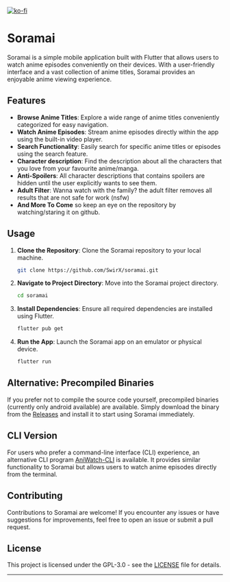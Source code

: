 [![ko-fi](https://ko-fi.com/img/githubbutton_sm.svg)](https://ko-fi.com/V7V4WPVEJ)

# Soramai

Soramai is a simple mobile application built with Flutter that allows users to watch anime episodes conveniently on their devices. With a user-friendly interface and a vast collection of anime titles, Soramai provides an enjoyable anime viewing experience.

## Features

- **Browse Anime Titles**: Explore a wide range of anime titles conveniently categorized for easy navigation.
- **Watch Anime Episodes**: Stream anime episodes directly within the app using the built-in video player.
- **Search Functionality**: Easily search for specific anime titles or episodes using the search feature.
- **Character description**: Find the description about all the characters that you love from your favourite anime/manga.
- **Anti-Spoilers**: All character descriptions that contains spoilers are hidden until the user explicitly wants to see them.
- **Adult Filter**: Wanna watch with the family? the adult filter removes all results that are not safe for work (nsfw)
- **And More To Come** so keep an eye on the repository by watching/staring it on github.

## Usage

1. **Clone the Repository**: Clone the Soramai repository to your local machine.
   ```bash
   git clone https://github.com/SwirX/soramai.git
   ```

2. **Navigate to Project Directory**: Move into the Soramai project directory.
   ```bash
   cd soramai
   ```

3. **Install Dependencies**: Ensure all required dependencies are installed using Flutter.
   ```bash
   flutter pub get
   ```

4. **Run the App**: Launch the Soramai app on an emulator or physical device.
   ```bash
   flutter run
   ```

## Alternative: Precompiled Binaries

If you prefer not to compile the source code yourself, precompiled binaries (currently only android available) are available. Simply download the binary from the [Releases](https://github.com/SwirX/soramai/releases) and install it to start using Soramai immediately.

## CLI Version

For users who prefer a command-line interface (CLI) experience, an alternative CLI program [AniWatch-CLI](https://github.com/SwirX/aniwatch-cli) is available. It provides 
similar functionality to Soramai but allows users to watch anime episodes directly from the terminal.

## Contributing

Contributions to Soramai are welcome! If you encounter any issues or have suggestions for improvements, feel free to open an issue or submit a pull request.

## License

This project is licensed under the GPL-3.0 - see the [LICENSE](LICENSE) file for details.

---
